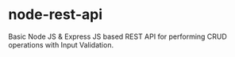 # node-rest-api

Basic Node JS & Express JS based REST API for performing CRUD operations with Input Validation.
